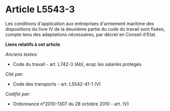 # Article L5543-3

Les conditions d'application aux entreprises d'armement maritime des dispositions du livre IV de la deuxième partie du code
du travail sont fixées, compte tenu des adaptations nécessaires, par décret en Conseil d'Etat.

**Liens relatifs à cet article**

_Anciens textes_:

  - Code du travail - art. L742-3 (Ab), ecqc les salariés protégés

_Cité par_:

  - Code des transports - art. L5542-41-1 (V)

_Codifié par_:

  - Ordonnance n°2010-1307 du 28 octobre 2010 - art. (V)
